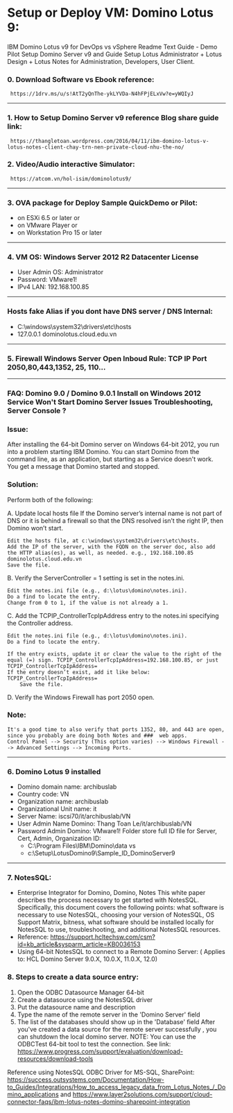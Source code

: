 # Setup or Deploy VM: Domino Lotus 9:
 IBM Domino Lotus v9 for DevOps vs vSphere
 Readme Text Guide - Demo Pilot Setup Domino Server v9  and Guide Setup Lotus Administrator + Lotus Design + Lotus Notes  for Administration, Developers, User Client.
###  0. Download Software vs Ebook reference: 
     https://1drv.ms/u/s!AtT2yQnThe-ykLYVDa-N4hFPjELxVw?e=yWQIyJ
---
###  1. How to Setup Domino Server v9 reference Blog share guide link: 
     https://thangletoan.wordpress.com/2016/04/11/ibm-domino-lotus-v-lotus-notes-client-chay-trn-nen-private-cloud-nhu-the-no/
###  2. Video/Audio interactive Simulator: 
     https://atcom.vn/hol-isim/dominolotus9/
---
###  3. OVA package for Deploy Sample QuickDemo or Pilot: 
- on ESXi 6.5 or later or 
- on VMware Player or 
- on Workstation Pro 15 or later  
--- 
###  4. VM OS: Windows Server 2012 R2 Datacenter License
- User Admin OS: Administrator
- Password: VMware1!
- IPv4 LAN: 192.168.100.85
---
###  Hosts fake Alias if you dont have DNS server / DNS Internal:
- C:\windows\system32\drivers\etc\hosts
- 127.0.0.1  dominolotus.cloud.edu.vn
--- 
###  5. Firewall Windows Server Open Inboud Rule: TCP IP Port 2050,80,443,1352, 25, 110...
---
###  FAQ: Domino 9.0 / Domino 9.0.1 Install on Windows 2012 Service Won't Start Domino Server Issues Troubleshooting, Server Console ?
### Issue:
  After installing the 64-bit Domino server on Windows 64-bit 2012, you run into a problem starting IBM Domino. You can 
  start Domino from the command line, as an application, but starting as a Service doesn't work. You get a message that Domino started and stopped.

###  Solution:
Perform both of the following:

A. Update local hosts file If the Domino server’s internal name is not part of DNS or it is behind a firewall so that the DNS resolved isn’t the right IP, then Domino won’t start.

    Edit the hosts file, at c:\windows\system32\drivers\etc\hosts.
    Add the IP of the server, with the FQDN on the server doc, also add the HTTP alias(es), as well, as needed. e.g., 192.168.100.85 dominolotus.cloud.edu.vn
    Save the file.

B. Verify the ServerController = 1 setting is set in the notes.ini.

    Edit the notes.ini file (e.g., d:\lotus\domino\notes.ini).
    Do a find to locate the entry.
    Change from 0 to 1, if the value is not already a 1.

C. Add the TCPIP_ControllerTcpIpAddress entry to the notes.ini specifying the Controller address.

    Edit the notes.ini file (e.g., d:\lotus\domino\notes.ini).
    Do a find to locate the entry.

    If the entry exists, update it or clear the value to the right of the equal (=) sign. TCPIP_ControllerTcpIpAddress=192.168.100.85, or just TCPIP_ControllerTcpIpAddress=
    If the entry doesn’t exist, add it like below: TCPIP_ControllerTcpIpAddress=
        Save the file.

D. Verify the Windows Firewall has port 2050 open.
   
###  Note: 
    It's a good time to also verify that ports 1352, 80, and 443 are open, since you probably are doing both Notes and ###  web apps.
    Control Panel --> Security (This option varies) --> Windows Firewall --> Advanced Settings --> Incoming Ports.
---
###  6. Domino Lotus 9 installed
-  Domino domain name: archibuslab
-  Country code: VN
-  Organization name: archibuslab
-  Organizational Unit name: it
-  Server Name: iscsi70/it/archibuslab/VN
-  User Admin Name Domino: Thang Toan Le/it/archibuslab/VN
-  Password Admin Domino: VMware1!
   Folder store full ID file for Server, Cert, Admin, Organization ID: 
   + C:\Program Files\IBM\Domino\data vs 
   + c:\Setup\LotusDomino9\Sample_ID_DominoServer9
---
###  7. NotesSQL:
- Enterprise Integrator for Domino, Domino, Notes
This white paper describes the process necessary to get started with NotesSQL. Specifically, this document covers the following points: what software is necessary to use NotesSQL, choosing your version of NotesSQL, OS Support Matrix, bitness, what software should be installed locally for NotesSQL to use, troubleshooting, and additional NotesSQL resources.
- Reference: https://support.hcltechsw.com/csm?id=kb_article&sysparm_article=KB0036153
- Using 64-bit NotesSQL to connect to a Remote Domino Server:
( Applies to: HCL Domino Server 9.0.X, 10.0.X, 11.0.X, 12.0)

###  8. Steps to create a data source entry:
1. Open the ODBC Datasource Manager 64-bit
2. Create a datasource using the NotesSQL driver
3. Put the datasource name and description
4. Type the name of the remote server in the 'Domino Server' field
5. The list of the databases should show up in the 'Database' field
After you've created a data source for the remote server successfully , you can shutdown the local domino server.
NOTE: You can use the ODBCTest 64-bit tool to test the connection. 
See link: https://www.progress.com/support/evaluation/download-resources/download-tools

Reference using NotesSQL ODBC Driver for MS-SQL, SharePoint:
https://success.outsystems.com/Documentation/How-to_Guides/Integrations/How_to_access_legacy_data_from_Lotus_Notes_/_Domino_applications
and
https://www.layer2solutions.com/support/cloud-connector-faqs/ibm-lotus-notes-domino-sharepoint-integration
